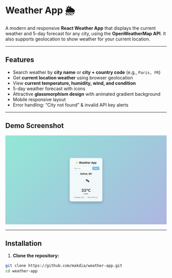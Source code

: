 # Weather App 🌦️

A modern and responsive **React Weather App** that displays the current weather and 5-day forecast for any city, using the **OpenWeatherMap API**. It also supports geolocation to show weather for your current location.

---

## Features

- Search weather by **city name** or **city + country code** (e.g., `Paris, FR`)  
- Get **current location weather** using browser geolocation  
- View **current temperature, humidity, wind, and condition**  
- 5-day weather forecast with icons  
- Attractive **glassmorphism design** with animated gradient background  
- Mobile responsive layout  
- Error handling: “City not found” & invalid API key alerts  

---

## Demo Screenshot

![Weather App Demo](https://raw.githubusercontent.com/makdia/weather-app/refs/heads/main/public/screenshot.png)  

---

## Installation

1. **Clone the repository:**
```bash
git clone https://github.com/makdia/weather-app.git
cd weather-app
